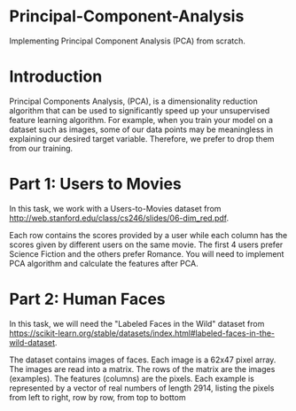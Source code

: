 # Principal-Component-Analysis
Implementing Principal Component Analysis (PCA) from scratch.

# Introduction
Principal Components Analysis, (PCA), is a dimensionality reduction algorithm that can be used to significantly speed up your unsupervised feature learning algorithm. For example, when you train your model on a dataset such as images, some of our data points may be meaningless in explaining our desired target variable. Therefore, we prefer to drop them from our training.

# Part 1: Users to Movies
In this task, we work with a Users-to-Movies dataset from http://web.stanford.edu/class/cs246/slides/06-dim_red.pdf.

Each row contains the scores provided by a user while each column has the scores given by different users on the same movie. The first 4 users prefer Science Fiction and the others prefer Romance. You will need to implement PCA algorithm and calculate the features after PCA.

# Part 2: Human Faces
In this task, we will need the "Labeled Faces in the Wild" dataset from https://scikit-learn.org/stable/datasets/index.html#labeled-faces-in-the-wild-dataset.

The dataset contains images of faces. Each image is a 62x47 pixel array. The images are read into a matrix. The rows of the matrix are the images (examples). The features (columns) are the pixels. Each example is represented by a vector of real numbers of length 2914, listing the pixels from left to right, row by row, from top to bottom
